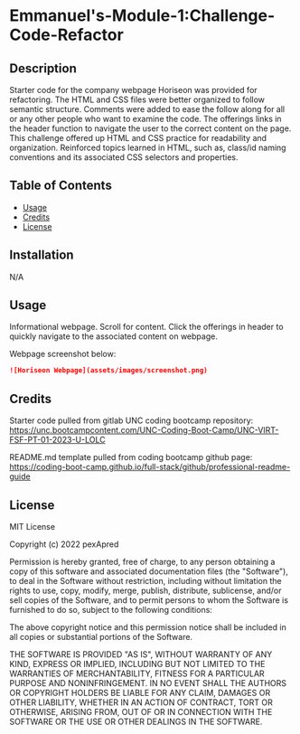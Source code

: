 # Emmanuel's-Module-1:Challenge-Code-Refactor

## Description

Starter code for the company webpage Horiseon was provided for refactoring. The HTML and CSS files were better organized to follow semantic structure. Comments were added to ease the follow along for all or any other people who want to examine the code. The offerings links in the header function to navigate the user to the correct content on the page. This challenge offered up HTML and CSS practice for readability and organization. Reinforced topics learned in HTML, such as, class/id naming conventions and its associated CSS selectors and properties.

## Table of Contents

- [Usage](#usage)
- [Credits](#credits)
- [License](#license)

## Installation

N/A

## Usage

Informational webpage. Scroll for content. Click the offerings in header to quickly navigate to the associated content on webpage.

Webpage screenshot below:

```md
![Horiseon Webpage](assets/images/screenshot.png)
```

## Credits

Starter code pulled from gitlab UNC coding bootcamp repository:
 https://unc.bootcampcontent.com/UNC-Coding-Boot-Camp/UNC-VIRT-FSF-PT-01-2023-U-LOLC 

README.md template pulled from coding bootcamp github page: 
https://coding-boot-camp.github.io/full-stack/github/professional-readme-guide

## License

MIT License

Copyright (c) 2022 pexApred

Permission is hereby granted, free of charge, to any person obtaining a copy of this software and associated documentation files (the "Software"), to deal in the Software without restriction, including without limitation the rights to use, copy, modify, merge, publish, distribute, sublicense, and/or sell copies of the Software, and to permit persons to whom the Software is furnished to do so, subject to the following conditions:

The above copyright notice and this permission notice shall be included in all copies or substantial portions of the Software.

THE SOFTWARE IS PROVIDED "AS IS", WITHOUT WARRANTY OF ANY KIND, EXPRESS OR IMPLIED, INCLUDING BUT NOT LIMITED TO THE WARRANTIES OF MERCHANTABILITY, FITNESS FOR A PARTICULAR PURPOSE AND NONINFRINGEMENT. IN NO EVENT SHALL THE AUTHORS OR COPYRIGHT HOLDERS BE LIABLE FOR ANY CLAIM, DAMAGES OR OTHER LIABILITY, WHETHER IN AN ACTION OF CONTRACT, TORT OR OTHERWISE, ARISING FROM, OUT OF OR IN CONNECTION WITH THE SOFTWARE OR THE USE OR OTHER DEALINGS IN THE SOFTWARE.
